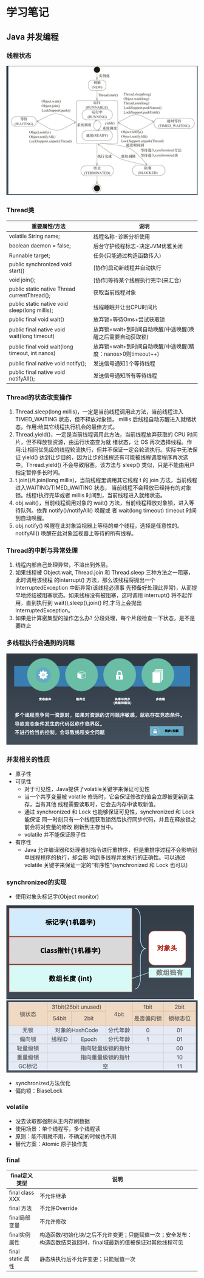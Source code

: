 # 学习笔记

## Java 并发编程

### 线程状态

![](_images/2020-11-09-21-02-56.png)

### Thread类

|重要属性/方法|说明|
|---|---|
|volatile String name;|线程名称-诊断分析使用|
|boolean daemon = false;|后台守护线程标志-决定JVM优雅关闭|
|Runnable target;|任务(只能通过构造函数传入)|
|public synchronized void start()|[协作]启动新线程并自动执行|
|void join();|[协作]等待某个线程执行完毕(来汇合)|
|public static native Thread currentThread();|获取当前线程对象|
|public static native void sleep(long millis);|线程睡眠并让出CPU时间片|
|public final void wait()|放弃锁+等待Oms+尝试获取锁|
|public final native void wait(long timeout)|放弃锁+wait+到时间自动唤醒/中途唤醒(唤醒之后需要自动获取锁)|
|public final void wait(long timeout, int nanos)|放弃锁+wait+到时间自动唤醒/中途唤醒(精度：nanos>0则timeout++)|
|public final native void notify();|发送信号通知1个等待线程|
|public final native void notifyAll();|发送信号通知所有等待线程|

### Thread的状态改变操作

1. Thread.sleep(long millis)，一定是当前线程调用此方法，当前线程进入 TIMED_WAITING 状态，但不释放对象锁，
millis 后线程自动苏醒进入就绪状态。作用:给其它线程执行机会的最佳方式。
2. Thread.yield()，一定是当前线程调用此方法，当前线程放弃获取的 CPU 时间片，但不释放锁资源，由运行状态变为就 绪状态，让 OS 再次选择线程。作用:让相同优先级的线程轮流执行，但并不保证一定会轮流执行。实际中无法保证 yield() 达到让步目的，因为让步的线程还有可能被线程调度程序再次选中。Thread.yield() 不会导致阻塞。该方法与 sleep() 类似，只是不能由用户指定暂停多长时间。
3. t.join()/t.join(long millis)，当前线程里调用其它线程 t 的 join 方法，当前线程进入WAITING/TIMED_WAITING 状态， 当前线程不会释放已经持有的对象锁。线程t执行完毕或者 millis 时间到，当前线程进入就绪状态。
4. obj.wait()，当前线程调用对象的 wait() 方法，当前线程释放对象锁，进入等待队列。依靠 notify()/notifyAll() 唤醒或 者 wait(long timeout) timeout 时间到自动唤醒。
5. obj.notify() 唤醒在此对象监视器上等待的单个线程，选择是任意性的。notifyAll() 唤醒在此对象监视器上等待的所有线程。

### Thread的中断与异常处理

1. 线程内部自己处理异常，不溢出到外层。
2. 如果线程被 Object.wait, Thread.join 和 Thread.sleep 三种方法之一阻塞，此时调用该线程 的interrupt() 方法，那么该线程将抛出一个 InterruptedException 中断异常(该线程必须事 先预备好处理此异常)，从而提早地终结被阻塞状态。如果线程没有被阻塞，这时调用 interrupt() 将不起作用，直到执行到 wait(),sleep(),join() 时,才马上会抛出 InterruptedException。
3. 如果是计算密集型的操作怎么办? 分段处理，每个片段检查一下状态，是不是要终止

### 多线程执行会遇到的问题

![](_images/2020-11-09-21-22-17.png)

### 并发相关的性质

- 原子性
- 可见性
  - 对于可见性，Java提供了volatile关键字来保证可见性
  - 当一个共享变量被 volatile 修饰时，它会保证修改的值会立即被更新到主存，当有其他
线程需要读取时，它会去内存中读取新值。
  - 通过 synchronized 和 Lock 也能够保证可见性，synchronized 和 Lock 能保证 同一时刻只有一个线程获取锁然后执行同步代码，并且在释放锁之前会将对变量的修改 刷新到主存当中。
  - volatile 并不能保证原子性
- 有序性
  - Java 允许编译器和处理器对指令进行重排序，但是重排序过程不会影响到单线程程序的执行，却会影 响到多线程并发执行的正确性。可以通过 volatile 关键字来保证一定的“有序性”(synchronized 和 Lock 也可以)


### synchronized的实现

- 使用对象头标记字(Object monitor)

![](_images/2020-11-09-21-34-05.png)
![](_images/2020-11-09-21-35-00.png)

- synchronized方法优化
- 偏向锁：BiaseLock

### volatile

- 没去读取都强制从主内存刷数据
- 使用场景：单个线程写，多个线程读
- 原则：能不用就不用，不确定的时候也不用
- 替代方案：Atomic 原子操作类
  
### final

|final定义类型|说明|
|----|----|
|final class XXX|不允许继承|
|final 方法|不允许Override|
|final局部变量|不允许修改|
|final实例属性|构造函数/初始化块/<init>之后不允许变更；只能赋值一次；安全发布：构造函数结束返回时，final域最新的值被保证对其他线程可见|
|final static 属性|<clinit>静态块执行后不允许变更；只能赋值一次|

